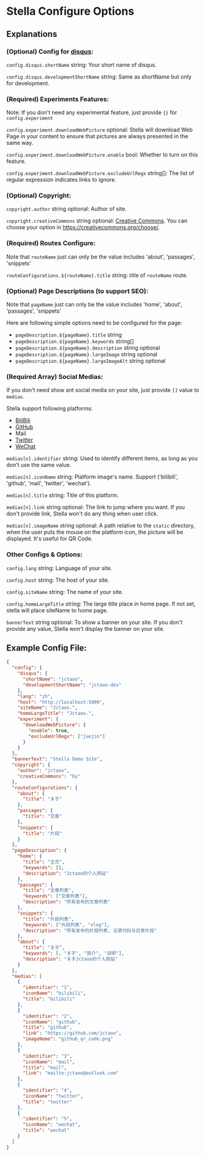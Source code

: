 # Stella Configure Options

## Explanations

### (Optional) Config for [disqus](https://disqus.com/):

`config.disqus.shortName` string: Your short name of disqus.

`config.disqus.developmentShortName` string: Same as shortName but only for development.

### (Required) Experiments Features:

Note: If you don't need any experimental feature, just provide `{}` for `config.experiment`

`config.experiment.downloadWebPicture` optional: Stella will download Web Page in your content to ensure that pictures are always presented in the same way.

`config.experiment.downloadWebPicture.enable` bool: Whether to turn on this feature.

`config.experiment.downloadWebPicture.excludeUrlRegx` string[]: The list of regular expression indicates links to ignore.

### (Optional) Copyright:

`copyright.author` string optional: Author of site.

`copyright.creativeCommons` string optional: [Creative Commons](https://creativecommons.org/). You can choose your option in https://creativecommons.org/choose/.

### (Required) Routes Configure:

Note that `routeName` just can only be the value includes 'about', 'passages', 'snippets'

`routeConfigurations.${routeName}.title` string: title of `routeName` route.

### (Optional) Page Descriptions (to support SEO):

Note that `pageName` just can only be the value includes 'home', 'about', 'passages', 'snippets'

Here are following simple options need to be configured for the page:

- `pageDescription.${pageName}.title` string
- `pageDescription.${pageName}.keywords` string[]
- `pageDescription.${pageName}.description` string optional
- `pageDescription.${pageName}.largeImage` string optional
- `pageDescription.${pageName}.largeImageAlt` string optional

### (Required Array) Social Medias:

If you don't need show ant social media on your site, just provide `[]` value to `medias`.

Stella support following platforms:

- [BiliBili](https://www.bilibili.com/)
- [GitHub](https://github.com)
- Mail
- [Twitter](https://twitter.com)
- [WeChat](https://www.wechat.com/en/)

`medias[n].identifier` string: Used to identify different items, as long as you don’t use the same value.

`medias[n].iconName` string: Platform image's name. Support ('bilibili', 'github', 'mail', 'twitter', 'wechat').

`medias[n].title` string: Title of this platform.

`medias[n].link` string optional: The link to jump where you want. If you don't provide link, Stella won't do any thing when user click.

`medias[n].imageName` string optional: A path relative to the `static` directory, when the user puts the mouse on the platform icon, the picture will be displayed. It's useful for QR Code.

### Other Configs & Options:

`config.lang` string: Language of your site.

`config.host` string: The host of your site.

`config.siteName` string: The name of your site.

`config.homeLargeTitle` string: The large title place in home page. If not set, stella will place siteName to home page.

`bannerText` string optional: To show a banner on your site. If you don't provide any value, Stella won't display the banner on your site.

## Example Config File:

```json
{
  "config": {
    "disqus": {
      "shortName": "jctaoo",
      "developmentShortName": "jctaoo-dev"
    },
    "lang": "zh",
    "host": "http://localhost:5000",
    "siteName": "Jctaoo.",
    "homeLargeTitle": "Jctaoo.",
    "experiment": {
      "downloadWebPicture": {
        "enable": true,
        "excludeUrlRegx": ["juejin"]
      }
    }
  },
  "bannerText": "Stella Demo Site",
  "copyright": {
    "author": "jctaoo",
    "creativeCommons": "by"
  },
  "routeConfigurations": {
    "about": {
      "title": "关于"
    },
    "passages": {
      "title": "文章"
    },
    "snippets": {
      "title": "片段"
    }
  },
  "pageDescription": {
    "home": {
      "title": "主页",
      "keywords": [],
      "description": "Jctaoo的个人网站"
    },
    "passages": {
      "title": "文章列表",
      "keywords": ["文章列表"],
      "description": "所有发布的文章列表"
    },
    "snippets": {
      "title": "片段列表",
      "keywords": ["片段列表", "vlog"],
      "description": "所有发布的片段列表, 记录代码与日常片段"
    },
    "about": {
      "title": "关于",
      "keywords": [, "关于", "简介", "说明"],
      "description": "关于Jctaoo的个人网站"
    }
  },
  "medias": [
    {
      "identifier": "1",
      "iconName": "bilibili",
      "title": "bilibili"
    },
    {
      "identifier": "2",
      "iconName": "github",
      "title": "github",
      "link": "https://github.com/jctaoo",
      "imageName": "github_qr_code.png"
    },
    {
      "identifier": "3",
      "iconName": "mail",
      "title": "mail",
      "link": "mailto:jctaoo@outlook.com"
    },
    {
      "identifier": "4",
      "iconName": "twitter",
      "title": "twitter"
    },
    {
      "identifier": "5",
      "iconName": "wechat",
      "title": "wechat"
    }
  ]
}
```
